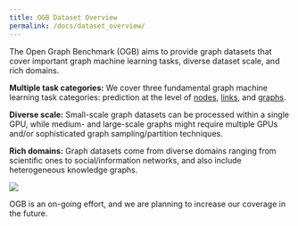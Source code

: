 ```yaml
---
title: OGB Dataset Overview
permalink: /docs/dataset_overview/
---
```


<!-- Benchmark datasets are broadly classified into three categories representing three key graph machine learning tasks.  -->

<div class="container">
    <div class="row">
        <div class="col-md-6">
            <p class="lead">
                The Open Graph Benchmark (OGB) aims to provide graph datasets that cover important graph machine learning tasks, diverse dataset scale, and rich domains.
            </p>
            <p class="lead">
                <b>Multiple task categories:</b> We cover three fundamental graph machine learning task categories: prediction at the level of <a href="../nodeprop/">nodes</a>, <a href="../linkprop/">links</a>, and <a href="../graphprop/">graphs</a>.  <br/>
            </p>
            <p class="lead">
                <b>Diverse scale:</b> Small-scale graph datasets can be processed within a single GPU, while medium- and large-scale graphs might require multiple GPUs and/or sophisticated graph sampling/partition techniques. <br/>
            </p>
            <p class="lead">
                <b>Rich domains:</b> Graph datasets come from diverse domains ranging from scientific ones to social/information networks, and also include heterogeneous knowledge graphs.  <br/>
            </p>
        </div>
        <div class="col-md-6 text-center">
            <img src="{{ "/assets/img/dataset_overview.png" | relative_url }}" class="img-responsive">
        </div>
    </div>
        <p class="lead">
                OGB is an on-going effort, and we are planning to increase our coverage in the future. 
            </p>


<!-- #### [**Node Property Prediction**](../nodeprop/)
The task is to predict properties of single nodes.

- [**ogbn-proteins**](../nodeprop/#ogbn-proteins): Prediction of protein roles in protein-protein association network.
- [**ogbn-products**](../nodeprop/#ogbn-products): Prediction of product categories in Amazon co-purchasing network.

#### [**Link Property Prediction**](../linkprop/)
The task is to predict properties of edges (pairs of nodes).

- [**ogbl-ppa**](../linkprop/#ogbl-ppa): Prediction of protein-protein associations and their types in protein-protein association network.
- [**ogbl-reviews**](../linkprop/#ogbl-reviews): Prediction of review ratings in Amazon user-item review network.

#### [**Graph Property Prediction**](../graphprop)
The task is to predict properties of entire graphs or subgraphs.

- [**ogbg-mol**](../graphprop/#ogbg-mol): Prediction of chemical properties of molecules. -->


